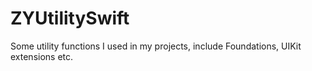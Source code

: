 ZYUtilitySwift
==============

Some utility functions I used in my projects, include Foundations, UIKit extensions etc.
